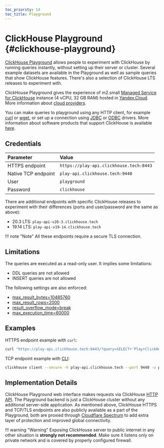 ```yaml
---
toc_priority: 14
toc_title: Playground
---
```


# ClickHouse Playground {#clickhouse-playground}

[ClickHouse Playground](https://play.clickhouse.tech) allows people to experiment with ClickHouse by running queries instantly, without setting up their server or cluster. Several example datasets are available in the Playground as well as sample queries that show ClickHouse features. There's also a selection of ClickHouse LTS releases to experiment with.

ClickHouse Playground gives the experience of m2.small [Managed Service for ClickHouse](https://cloud.yandex.com/services/managed-clickhouse) instance (4 vCPU, 32 GB RAM) hosted in [Yandex.Cloud](https://cloud.yandex.com/). More information about [cloud providers](../commercial/cloud.md).

You can make queries to playground using any HTTP client, for example [curl](https://curl.haxx.se) or [wget](https://www.gnu.org/software/wget/), or set up a connection using [JDBC](../interfaces/jdbc.md) or [ODBC](../interfaces/odbc.md) drivers. More information about software products that support ClickHouse is available [here](../interfaces/index.md).

## Credentials

| Parameter           | Value                                   |
|:------------------- |:--------------------------------------- |
| HTTPS endpoint      | `https://play-api.clickhouse.tech:8443` |
| Native TCP endpoint | `play-api.clickhouse.tech:9440`         |
| User                | `playground`                            |
| Password            | `clickhouse`                            |

There are additional endpoints with specific ClickHouse releases to experiment with their differences (ports and user/password are the same as above):

* 20.3 LTS: `play-api-v20-3.clickhouse.tech`
* 19.14 LTS: `play-api-v19-14.clickhouse.tech`

!!! note "Note" All these endpoints require a secure TLS connection.

## Limitations

The queries are executed as a read-only user. It implies some limitations:

-   DDL queries are not allowed
-   INSERT queries are not allowed

The following settings are also enforced:
- [max_result_bytes=10485760](../operations/settings/query_complexity/#max-result-bytes)
- [max_result_rows=2000](../operations/settings/query_complexity/#setting-max_result_rows)
- [result_overflow_mode=break](../operations/settings/query_complexity/#result-overflow-mode)
- [max_execution_time=60000](../operations/settings/query_complexity/#max-execution-time)

## Examples

HTTPS endpoint example with `curl`:

``` bash
curl "https://play-api.clickhouse.tech:8443/?query=SELECT+'Play+ClickHouse!';&user=playground&password=clickhouse&database=datasets"
```

TCP endpoint example with [CLI](../interfaces/cli.md):
``` bash
clickhouse client --secure -h play-api.clickhouse.tech --port 9440 -u playground --password clickhouse -q "SELECT 'Play ClickHouse!'"
```

## Implementation Details

ClickHouse Playground web interface makes requests via ClickHouse [HTTP API](../interfaces/http.md). The Playground backend is just a ClickHouse cluster without any additional server-side application. As mentioned above, ClickHouse HTTPS and TCP/TLS endpoints are also publicly available as a part of the Playground, both are proxied through [Cloudflare Spectrum](https://www.cloudflare.com/products/cloudflare-spectrum/) to add extra layer of protection and improved global connectivity.

!!! warning "Warning" Exposing ClickHouse server to public internet in any other situation is **strongly not recommended**. Make sure it listens only on private network and is covered by properly configured firewall.
